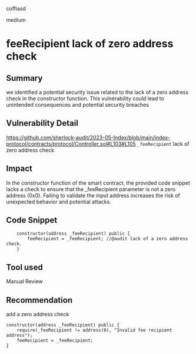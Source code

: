 coffiasd

medium

# feeRecipient lack of zero address check

## Summary
we identified a potential security issue related to the lack of a zero address check in the constructor function. This vulnerability could lead to unintended consequences and potential security breaches
## Vulnerability Detail
https://github.com/sherlock-audit/2023-05-Index/blob/main/index-protocol/contracts/protocol/Controller.sol#L103#L105
`_feeRecipient` lack of zero address check
## Impact
In the constructor function of the smart contract, the provided code snippet lacks a check to ensure that the _feeRecipient parameter is not a zero address (0x0). Failing to validate the input address increases the risk of unexpected behavior and potential attacks.
## Code Snippet
```solidity
    constructor(address _feeRecipient) public {
        feeRecipient = _feeRecipient; //@audit lack of a zero address check.
    }

```
## Tool used

Manual Review

## Recommendation
add a zero address check
```solidity
constructor(address _feeRecipient) public {
    require(_feeRecipient != address(0), "Invalid fee recipient address");
    feeRecipient = _feeRecipient;
}

```
